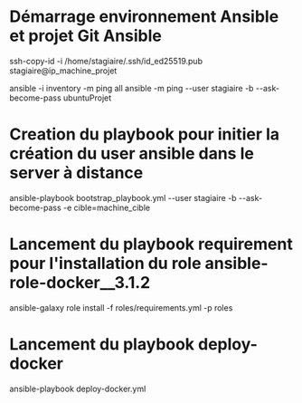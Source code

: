 #  Démarrage environnement Ansible et projet Git Ansible


ssh-copy-id -i  /home/stagiaire/.ssh/id_ed25519.pub stagiaire@ip_machine_projet

ansible -i inventory -m ping all
ansible -m ping --user stagiaire -b --ask-become-pass ubuntuProjet

# Creation du playbook pour initier la création du user ansible dans le server à distance

ansible-playbook bootstrap_playbook.yml --user stagiaire -b --ask-become-pass -e cible=machine_cible

# Lancement du playbook requirement pour l'installation du role ansible-role-docker__3.1.2
ansible-galaxy role install -f roles/requirements.yml -p roles

# Lancement du playbook deploy-docker
ansible-playbook deploy-docker.yml


